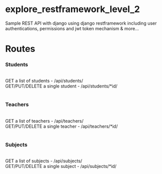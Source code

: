 # explore_restframework_level_2

Sample REST API with django using django restframework including user authentications, permissions and jwt token mechanism &amp; more...

# Routes

<h3>Students</h3>
<br />
GET a list of students - /api/students/
<br />
GET/PUT/DELETE a single student - /api/students/*id/
<br />
<br />

<h3>Teachers</h3>
<br />
GET a list of teachers - /api/teachers/
<br />
GET/PUT/DELETE a single teacher - /api/teachers/*id/
<br />
<br />

<h3>Subjects</h3>
<br />
GET a list of subjects - /api/subjects/
<br />
GET/PUT/DELETE a single subject - /api/subjects/*id/
<br />
<br />
